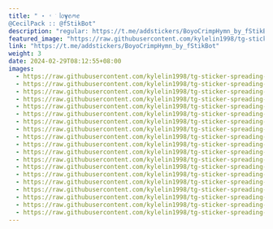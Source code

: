 ```yaml
---
title: " ⋆ ˓ ׂ ᥣ᥆𝛄ꫀꪔꫀ
@CecilPack :: @fStikBot"
description: "regular: https://t.me/addstickers/BoyoCrimpHymn_by_fStikBot"
featured_image: "https://raw.githubusercontent.com/kylelin1998/tg-sticker-spreading-worldwide-images/main/img/dc2dbc64-f2fc-4e0e-b20b-412c6ad54a27.jpg"
link: "https://t.me/addstickers/BoyoCrimpHymn_by_fStikBot"
weight: 3
date: 2024-02-29T08:12:55+08:00
images:
  - https://raw.githubusercontent.com/kylelin1998/tg-sticker-spreading-worldwide-images/main/img/dc2dbc64-f2fc-4e0e-b20b-412c6ad54a27.jpg
  - https://raw.githubusercontent.com/kylelin1998/tg-sticker-spreading-worldwide-images/main/img/e6184595-70c5-437f-98d7-3f283c8aa7a7.jpg
  - https://raw.githubusercontent.com/kylelin1998/tg-sticker-spreading-worldwide-images/main/img/43a3d512-bcbb-4a50-adb5-f9f896b8b315.jpg
  - https://raw.githubusercontent.com/kylelin1998/tg-sticker-spreading-worldwide-images/main/img/6ccc0623-5157-4cab-89b7-51788a4a2f33.jpg
  - https://raw.githubusercontent.com/kylelin1998/tg-sticker-spreading-worldwide-images/main/img/0ab6d677-59a1-4f13-b170-791bd9eb96f5.jpg
  - https://raw.githubusercontent.com/kylelin1998/tg-sticker-spreading-worldwide-images/main/img/19ab362c-9df9-45be-91e6-41df183d6662.jpg
  - https://raw.githubusercontent.com/kylelin1998/tg-sticker-spreading-worldwide-images/main/img/72b9fdc6-ee1d-4765-92fa-c70c0a90b939.jpg
  - https://raw.githubusercontent.com/kylelin1998/tg-sticker-spreading-worldwide-images/main/img/5ba8b6e3-5a83-45bd-aa2c-34945c518945.jpg
  - https://raw.githubusercontent.com/kylelin1998/tg-sticker-spreading-worldwide-images/main/img/5ddf4a38-bdaa-4098-9efd-cf5e4a195b1b.jpg
  - https://raw.githubusercontent.com/kylelin1998/tg-sticker-spreading-worldwide-images/main/img/1d55854b-c1d4-40f3-a025-230559bd04e1.jpg
  - https://raw.githubusercontent.com/kylelin1998/tg-sticker-spreading-worldwide-images/main/img/9b119664-7353-4673-9c6f-00048f80e95b.jpg
  - https://raw.githubusercontent.com/kylelin1998/tg-sticker-spreading-worldwide-images/main/img/b46b0598-c631-4e7d-92bc-9273bd3af090.jpg
  - https://raw.githubusercontent.com/kylelin1998/tg-sticker-spreading-worldwide-images/main/img/21417e7f-c009-40cd-8cee-1a08dab768e9.jpg
  - https://raw.githubusercontent.com/kylelin1998/tg-sticker-spreading-worldwide-images/main/img/51a811ef-9595-4bbe-92b0-08e359bf02a1.jpg
  - https://raw.githubusercontent.com/kylelin1998/tg-sticker-spreading-worldwide-images/main/img/fe97413f-fe89-41e9-9dd4-83a40950b29d.jpg
  - https://raw.githubusercontent.com/kylelin1998/tg-sticker-spreading-worldwide-images/main/img/4a43189d-fa7d-45c2-b9ba-a623a222230a.jpg
  - https://raw.githubusercontent.com/kylelin1998/tg-sticker-spreading-worldwide-images/main/img/b4b79c1f-2344-418c-b992-fa0ed07297ae.jpg
  - https://raw.githubusercontent.com/kylelin1998/tg-sticker-spreading-worldwide-images/main/img/39245b4c-d65d-4cbd-8d6c-40220c63f8d2.jpg
  - https://raw.githubusercontent.com/kylelin1998/tg-sticker-spreading-worldwide-images/main/img/eca336e2-7814-41d0-93fb-06802a451957.jpg
---
```

